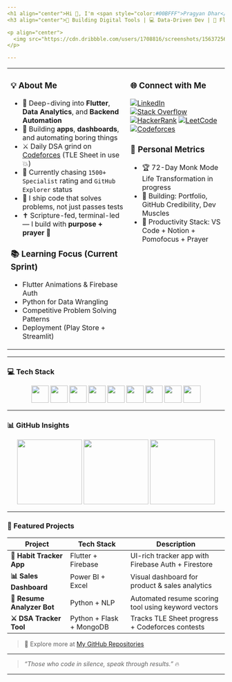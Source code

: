 ```yaml
---
<h1 align="center">Hi 👋, I'm <span style="color:#00BFFF">Pragyan Dhar</span></h1>
<h3 align="center">🚀 Building Digital Tools | 💻 Data-Driven Dev | 📱 Flutter Freelancer | 🧠 DSA + Codeforces Grinder</h3>

<p align="center">
  <img src="https://cdn.dribbble.com/users/1708816/screenshots/15637256/media/f9826f0af8a49462f048262a8502035b.gif" width="300" />
</p>

---
```


<table>
<tr>
<td valign="top" width="55%">

### 💡 About Me

- 🌱 Deep-diving into **Flutter**, **Data Analytics**, and **Backend Automation**  
- 🔭 Building **apps**, **dashboards**, and automating boring things  
- ⚔️ Daily DSA grind on [Codeforces](https://codeforces.com/profile/Pragyan_Dhar) (TLE Sheet in use 💥)  
- 🎯 Currently chasing `1500+ Specialist` rating and `GitHub Explorer` status  
- 🧠 I ship code that solves problems, not just passes tests  
- ✝️ Scripture-fed, terminal-led — I build with **purpose + prayer** 🙏  

### 📚 Learning Focus (Current Sprint)
- Flutter Animations & Firebase Auth  
- Python for Data Wrangling  
- Competitive Problem Solving Patterns  
- Deployment (Play Store + Streamlit)  

</td>
<td valign="top" width="45%">

### 🌐 Connect with Me

<p align="left">
  <a href="https://www.linkedin.com/in/pragyan-dhar-b98696313/" target="_blank"><img alt="LinkedIn" src="https://img.shields.io/badge/LinkedIn-blue?style=for-the-badge&logo=linkedin"></a>
  <a href="https://stackoverflow.com/users/26855976" target="_blank"><img alt="Stack Overflow" src="https://img.shields.io/badge/StackOverflow-FE7A16?style=for-the-badge&logo=stackoverflow&logoColor=white"></a>
  <a href="https://www.hackerrank.com/_2315510146" target="_blank"><img alt="HackerRank" src="https://img.shields.io/badge/HackerRank-2EC866?style=for-the-badge&logo=hackerrank&logoColor=white"></a>
  <a href="https://www.leetcode.com/aagwytcfgs" target="_blank"><img alt="LeetCode" src="https://img.shields.io/badge/LeetCode-FFA116?style=for-the-badge&logo=leetcode&logoColor=black"></a>
  <a href="https://codeforces.com/profile/Pragyan_Dhar" target="_blank"><img alt="Codeforces" src="https://img.shields.io/badge/Codeforces-lightgrey?style=for-the-badge&logo=codeforces"></a>
</p>

### 🧭 Personal Metrics
- 🏆 72-Day Monk Mode Life Transformation in progress  
- 🧱 Building: Portfolio, GitHub Credibility, Dev Muscles  
- 🧠 Productivity Stack: VS Code + Notion + Pomofocus + Prayer  

</td>
</tr>
</table>

---

### 💻 Tech Stack

<p align="center">
  <img src="https://cdn.jsdelivr.net/gh/devicons/devicon/icons/flutter/flutter-original.svg" width="40" />
  <img src="https://cdn.jsdelivr.net/gh/devicons/devicon/icons/dart/dart-original.svg" width="40" />
  <img src="https://cdn.jsdelivr.net/gh/devicons/devicon/icons/python/python-original.svg" width="40" />
  <img src="https://cdn.jsdelivr.net/gh/devicons/devicon/icons/mysql/mysql-original.svg" width="40" />
  <img src="https://cdn.jsdelivr.net/gh/devicons/devicon/icons/firebase/firebase-plain.svg" width="40" />
  <img src="https://cdn.jsdelivr.net/gh/devicons/devicon/icons/git/git-original.svg" width="40" />
  <img src="https://cdn.jsdelivr.net/gh/devicons/devicon/icons/powerbi/powerbi-original.svg" width="40" />
  <img src="https://cdn.jsdelivr.net/gh/devicons/devicon/icons/javascript/javascript-original.svg" width="40" />
  <img src="https://cdn.jsdelivr.net/gh/devicons/devicon/icons/cplusplus/cplusplus-original.svg" width="40" />
</p>

---

### 📊 GitHub Insights
<div align="center">
  <img src="https://github-readme-stats.vercel.app/api?username=pragyandhar&show_icons=true&theme=tokyonight&hide=prs&count_private=true" height="150" />
  <img src="https://github-readme-streak-stats.herokuapp.com?user=pragyandhar&theme=tokyonight&date_format=M%20j%5B%2C%20Y%5D" height="150" />
  <img src="https://github-readme-stats.vercel.app/api/top-langs/?username=pragyandhar&layout=compact&theme=tokyonight" height="150"/>
</div>

---

### 📌 Featured Projects
| Project | Tech Stack | Description |
|--------|------------|-------------|
| **📝 Habit Tracker App** | Flutter + Firebase | UI-rich tracker app with Firebase Auth + Firestore |
| **📊 Sales Dashboard** | Power BI + Excel | Visual dashboard for product & sales analytics |
| **🧠 Resume Analyzer Bot** | Python + NLP | Automated resume scoring tool using keyword vectors |
| **⚔️ DSA Tracker Tool** | Python + Flask + MongoDB | Tracks TLE Sheet progress + Codeforces contests |

> 🧭 Explore more at [My GitHub Repositories](https://github.com/pragyandhar)

---

> *“Those who code in silence, speak through results.”*  🔥

---
